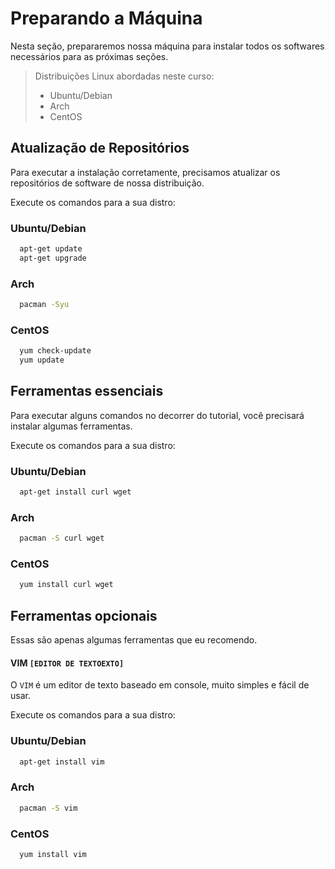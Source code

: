 # Preparando a Máquina
Nesta seção, prepararemos nossa máquina para instalar todos os softwares necessários para as próximas seções.
> Distribuições Linux abordadas neste curso:
> - Ubuntu/Debian
> - Arch
> - CentOS

## Atualização de Repositórios
Para executar a instalação corretamente, precisamos atualizar os repositórios de software de nossa distribuição.

Execute os comandos para a sua distro:

### Ubuntu/Debian
```sh
  apt-get update
  apt-get upgrade
```

### Arch
```sh
  pacman -Syu
```

### CentOS
```sh
  yum check-update
  yum update
```

## Ferramentas essenciais
Para executar alguns comandos no decorrer do tutorial, você precisará instalar algumas ferramentas.

Execute os comandos para a sua distro:

### Ubuntu/Debian
```sh
  apt-get install curl wget
```

### Arch
```sh
  pacman -S curl wget
```

### CentOS
```sh
  yum install curl wget
```

## Ferramentas opcionais
Essas são apenas algumas ferramentas que eu recomendo.

#### VIM `[EDITOR DE TEXTOEXTO]`
O `VIM` é um editor de texto baseado em console, muito simples e fácil de usar.

Execute os comandos para a sua distro:

### Ubuntu/Debian
```sh
  apt-get install vim
```

### Arch
```sh
  pacman -S vim
```

### CentOS
```sh
  yum install vim
```
